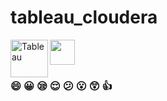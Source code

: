 # tableau_cloudera

<img src="https://www.cloudera.com/content/dam/www/marketing/media-kit/logo-assets/cloudera_logo_darkorange.png" height="40" >
<img align="left" src="https://www.tableau.com/sites/default/files/pages/tableau_cmyk_2015.png"  height="60" alt="Tableau">

### :smile: :grinning: :sleepy: :relieved: :confused: :open_mouth: :astonished: :thumbsup:
